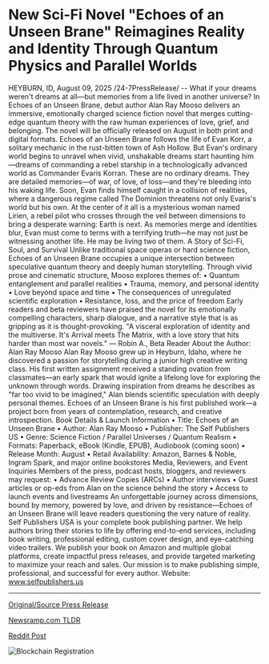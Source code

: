 # New Sci-Fi Novel "Echoes of an Unseen Brane" Reimagines Reality and Identity Through Quantum Physics and Parallel Worlds

HEYBURN, ID, August 09, 2025 /24-7PressRelease/ -- What if your dreams weren't dreams at all—but memories from a life lived in another universe? In Echoes of an Unseen Brane, debut author Alan Ray Mooso delivers an immersive, emotionally charged science fiction novel that merges cutting-edge quantum theory with the raw human experiences of love, grief, and belonging. The novel will be officially released on August in both print and digital formats.  Echoes of an Unseen Brane follows the life of Evan Korr, a solitary mechanic in the rust-bitten town of Ash Hollow. But Evan's ordinary world begins to unravel when vivid, unshakable dreams start haunting him—dreams of commanding a rebel starship in a technologically advanced world as Commander Evaris Korran. These are no ordinary dreams. They are detailed memories—of war, of love, of loss—and they're bleeding into his waking life.  Soon, Evan finds himself caught in a collision of realities, where a dangerous regime called The Dominion threatens not only Evaris's world but his own. At the center of it all is a mysterious woman named Lirien, a rebel pilot who crosses through the veil between dimensions to bring a desperate warning: Earth is next.  As memories merge and identities blur, Evan must come to terms with a terrifying truth—he may not just be witnessing another life. He may be living two of them.  A Story of Sci-Fi, Soul, and Survival  Unlike traditional space operas or hard science fiction, Echoes of an Unseen Brane occupies a unique intersection between speculative quantum theory and deeply human storytelling. Through vivid prose and cinematic structure, Mooso explores themes of:  • Quantum entanglement and parallel realities • Trauma, memory, and personal identity • Love beyond space and time • The consequences of unregulated scientific exploration • Resistance, loss, and the price of freedom  Early readers and beta reviewers have praised the novel for its emotionally compelling characters, sharp dialogue, and a narrative style that is as gripping as it is thought-provoking.  "A visceral exploration of identity and the multiverse. It's Arrival meets The Matrix, with a love story that hits harder than most war novels." — Robin A., Beta Reader  About the Author: Alan Ray Mooso  Alan Ray Mooso grew up in Heyburn, Idaho, where he discovered a passion for storytelling during a junior high creative writing class. His first written assignment received a standing ovation from classmates—an early spark that would ignite a lifelong love for exploring the unknown through words. Drawing inspiration from dreams he describes as "far too vivid to be imagined," Alan blends scientific speculation with deeply personal themes.  Echoes of an Unseen Brane is his first published work—a project born from years of contemplation, research, and creative introspection.  Book Details & Launch Information • Title: Echoes of an Unseen Brane • Author: Alan Ray Mooso • Publisher: The Self Publishers US • Genre: Science Fiction / Parallel Universes / Quantum Realism • Formats: Paperback, eBook (Kindle, EPUB), Audiobook (coming soon) • Release Month: August • Retail Availability: Amazon, Barnes & Noble, Ingram Spark, and major online bookstores  Media, Reviewers, and Event Inquiries Members of the press, podcast hosts, bloggers, and reviewers may request:  • Advance Review Copies (ARCs) • Author interviews • Guest articles or op-eds from Alan on the science behind the story • Access to launch events and livestreams  An unforgettable journey across dimensions, bound by memory, powered by love, and driven by resistance—Echoes of an Unseen Brane will leave readers questioning the very nature of reality.  Self Publishers USA is your complete book publishing partner. We help authors bring their stories to life by offering end-to-end services, including book writing, professional editing, custom cover design, and eye-catching video trailers. We publish your book on Amazon and multiple global platforms, create impactful press releases, and provide targeted marketing to maximize your reach and sales. Our mission is to make publishing simple, professional, and successful for every author.  Website: www.selfpublishers.us 

---

[Original/Source Press Release](https://www.24-7pressrelease.com/press-release/525684/new-sci-fi-novel-echoes-of-an-unseen-brane-reimagines-reality-and-identity-through-quantum-physics-and-parallel-worlds)
                    

[Newsramp.com TLDR](https://newsramp.com/curated-news/quantum-dreams-parallel-realities-alan-ray-mooso-s-debut-novel/e1230fdb71064561e73917cd757be21f) 

 



[Reddit Post](https://www.reddit.com/r/BookNews/comments/1mljelz/quantum_dreams_parallel_realities_alan_ray_moosos/) 



![Blockchain Registration](https://cdn.newsramp.app/24-7PressRelease/qrcode/258/9/notePva3.webp)